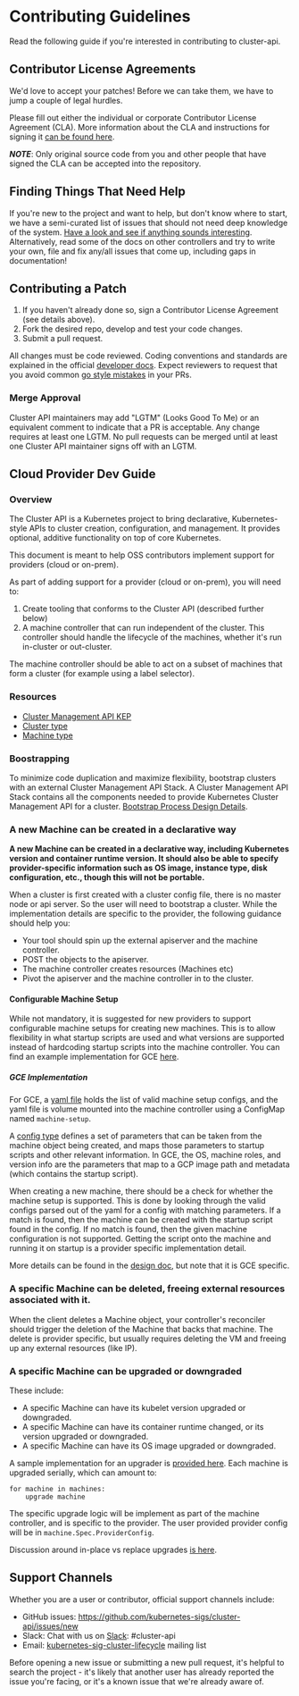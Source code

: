 # Contributing Guidelines

Read the following guide if you're interested in contributing to cluster-api.

## Contributor License Agreements

We'd love to accept your patches! Before we can take them, we have to jump a couple of legal hurdles.

Please fill out either the individual or corporate Contributor License Agreement (CLA). More information about the CLA and instructions for signing it [can be found here](https://github.com/kubernetes/community/blob/master/CLA.md).

***NOTE***: Only original source code from you and other people that have signed the CLA can be accepted into the repository.

## Finding Things That Need Help

If you're new to the project and want to help, but don't know where to start, we have a semi-curated list of issues that should not need deep knowledge of the system. [Have a look and see if anything sounds interesting](https://github.com/kubernetes-sigs/cluster-api/issues?q=is%3Aopen+is%3Aissue+label%3A%22help+wanted%22). Alternatively, read some of the docs on other controllers and try to write your own, file and fix any/all issues that come up, including gaps in documentation!

## Contributing a Patch

1. If you haven't already done so, sign a Contributor License Agreement (see details above).
1. Fork the desired repo, develop and test your code changes. 
1. Submit a pull request.

All changes must be code reviewed. Coding conventions and standards are explained in the official [developer docs](https://github.com/kubernetes/community/tree/master/contributors/devel). Expect reviewers to request that you avoid common [go style mistakes](https://github.com/golang/go/wiki/CodeReviewComments) in your PRs.

### Merge Approval

Cluster API maintainers may add "LGTM" (Looks Good To Me) or an equivalent comment to indicate that a PR is acceptable. Any change requires at least one LGTM.  No pull requests can be merged until at least one Cluster API maintainer signs off with an LGTM.

## Cloud Provider Dev Guide

### Overview

The Cluster API is a Kubernetes project to bring declarative, Kubernetes-style APIs to cluster creation, configuration, and management. It provides optional, additive functionality on top of core Kubernetes.

This document is meant to help OSS contributors implement support for providers (cloud or on-prem).

As part of adding support for a provider (cloud or on-prem), you will need to:

1.  Create tooling that conforms to the Cluster API (described further below)
1.  A machine controller that can run independent of the cluster. This controller should handle the lifecycle of the machines, whether it's run in-cluster or out-cluster.

The machine controller should be able to act on a subset of machines that form a cluster (for example using a label selector).

### Resources

*   [Cluster Management API KEP](https://github.com/kubernetes/community/blob/master/keps/sig-cluster-lifecycle/0003-cluster-api.md)
*   [Cluster type](https://github.com/kubernetes-sigs/cluster-api/blob/master/pkg/apis/cluster/v1alpha1/cluster_types.go#L40)
*   [Machine type](https://github.com/kubernetes-sigs/cluster-api/blob/master/pkg/apis/cluster/v1alpha1/machine_types.go#L42)

### Boostrapping

To minimize code duplication and maximize flexibility, bootstrap clusters with an external Cluster Management API Stack. A Cluster Management API Stack contains all the components needed to provide Kubernetes Cluster Management API for a cluster. [Bootstrap Process Design Details](https://docs.google.com/document/d/1CnzIXtitfbO6Y7ZxVWROGO8jr19t0vooDx-YQ7c2nbI/edit?usp=sharing).

### A new Machine can be created in a declarative way

**A new Machine can be created in a declarative way, including Kubernetes version and container runtime version. It should also be able to specify provider-specific information such as OS image, instance type, disk configuration, etc., though this will not be portable.**

When a cluster is first created with a cluster config file, there is no master node or api server. So the user will need to bootstrap a cluster. While the implementation details are specific to the provider, the following guidance should help you:

* Your tool should spin up the external apiserver and the machine controller.
* POST the objects to the apiserver.
* The machine controller creates resources (Machines etc)
* Pivot the apiserver and the machine controller in to the cluster.

#### Configurable Machine Setup

While not mandatory, it is suggested for new providers to support configurable machine setups for creating new machines. 
This is to allow flexibility in what startup scripts are used and what versions are supported instead of hardcoding startup scripts into the machine controller.
You can find an example implementation for GCE [here](https://github.com/kubernetes-sigs/cluster-api/blob/master/cloud/google/machinesetup/config_types.go).

##### GCE Implementation

For GCE, a [yaml file](https://github.com/kubernetes-sigs/cluster-api/blob/master/gcp-deployer/machine_setup_configs.yaml) holds the list of valid machine setup configs, 
and the yaml file is volume mounted into the machine controller using a ConfigMap named `machine-setup`. 

A [config type](https://github.com/kubernetes-sigs/cluster-api/blob/master/cloud/google/machinesetup/config_types.go#L45) defines a set of parameters that can be taken from the machine object being created, and maps those parameters to startup scripts and other relevant information. 
In GCE, the OS, machine roles, and version info are the parameters that map to a GCP image path and metadata (which contains the startup script).

When creating a new machine, there should be a check for whether the machine setup is supported. 
This is done by looking through the valid configs parsed out of the yaml for a config with matching parameters.
If a match is found, then the machine can be created with the startup script found in the config.
If no match is found, then the given machine configuration is not supported.
Getting the script onto the machine and running it on startup is a provider specific implementation detail. 

More details can be found in the [design doc](https://docs.google.com/document/d/1OfykBDOXP_t6QEtiYBA-Ax7nSpqohFofyX-wOxrQrnw/edit?ts=5ae11208#heading=h.xgjl2srtytjt), but note that it is GCE specific.

### A specific Machine can be deleted, freeing external resources associated with it.

When the client deletes a Machine object, your controller's reconciler should trigger the deletion of the Machine that backs that machine. The delete is provider specific, but usually requires deleting the VM and freeing up any external resources (like IP).

### A specific Machine can be upgraded or downgraded

These include:

*   A specific Machine can have its kubelet version upgraded or downgraded.
*   A specific Machine can have its container runtime changed, or its version upgraded or downgraded.
*   A specific Machine can have its OS image upgraded or downgraded.

A sample implementation for an upgrader is [provided here](https://github.com/kubernetes-sigs/cluster-api/blob/master/tools/upgrader/util/upgrade.go). Each machine is upgraded serially, which can amount to:

```
for machine in machines:
    upgrade machine
```

The specific upgrade logic will be implement as part of the machine controller, and is specific to the provider. The user provided provider config will be in `machine.Spec.ProviderConfig`.

Discussion around in-place vs replace upgrades [is here](https://github.com/kubernetes/community/blob/master/keps/sig-cluster-lifecycle/0003-cluster-api.md#in-place-vs-replace).

## Support Channels

Whether you are a user or contributor, official support channels include:

- GitHub issues: https://github.com/kubernetes-sigs/cluster-api/issues/new
- Slack: Chat with us on [Slack](http://slack.k8s.io/): #cluster-api
- Email: [kubernetes-sig-cluster-lifecycle](https://groups.google.com/forum/#!forum/kubernetes-sig-cluster-lifecycle) mailing list

Before opening a new issue or submitting a new pull request, it's helpful to search the project - it's likely that another user has already reported the issue you're facing, or it's a known issue that we're already aware of.
